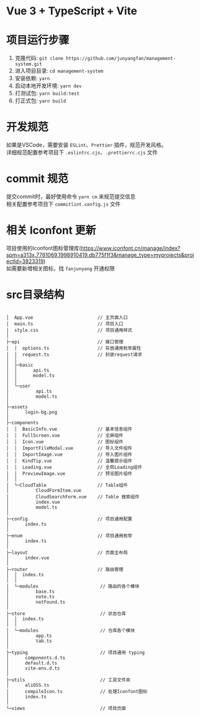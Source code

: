 # Vue 3 + TypeScript + Vite

# 项目运行步骤  
1. 克隆代码: `git clone https://github.com/junyangfan/management-system.git`   
2. 进入项目目录: `cd management-system`  
3. 安装依赖: `yarn`  
4. 启动本地开发环境: `yarn dev`  
5. 打测试包: `yarn build:test`  
6. 打正式包: `yarn build`  

# 开发规范
如果是VSCode，需要安装 `ESLint`、`Prettier` 插件，规范开发风格。  
详细规范配置参考项目下 `.eslintrc.cjs`、`.prettierrc.cjs` 文件

# commit 规范  
提交commit时，最好使用命令 `yarn cm` 来规范提交信息  
相关配置参考项目下 `commitlint.config.js` 文件  

# 相关 Iconfont 更新  
项目使用的Iconfont图标管理库(https://www.iconfont.cn/manage/index?spm=a313x.7781069.1998910419.db775f1f3&manage_type=myprojects&projectId=3823319)  
如需要新增相关图标，找 `fanjunyang` 开通权限  

# src目录结构
```

│  App.vue                        // 主页面入口
│  main.ts                        // 项目入口
│  style.css                      // 项目通用样式
│  
├─api                             // 接口管理
│  │  options.ts                  // 存放通用枚举属性
│  │  request.ts                  // 封装request请求
│  │  
│  ├─basic
│  │      api.ts
│  │      model.ts
│  │      
│  └─user
│          api.ts
│          model.ts
│          
├─assets
│      login-bg.png
│      
├─components
│  │  BasicInfo.vue               // 基本信息组件         
│  │  FullScreen.vue              // 全屏组件
│  │  Icon.vue                    // 图标组件
│  │  ImportFileModal.vue         // 导入文件组件
│  │  ImportImage.vue             // 导入图片组件
│  │  KindTip.vue                 // 温馨提示组件
│  │  Loading.vue                 // 全局Loading组件
│  │  PreviewImage.vue            // 预览图片组件
│  │  
│  └─CloudTable                   // Table组件
│          CloudFormItem.vue      
│          CloudSearchForm.vue    // Table 搜索组件
│          index.vue
│          model.ts
│          
├─config                          // 项目通用配置
│      index.ts
│      
├─enum                            // 项目通用枚举
│      index.ts
│      
├─layout                          // 页面主布局
│      index.vue
│      
├─router                          // 路由管理
│  │  index.ts
│  │   
│  └─modules                       // 路由的各个模块
│          base.ts
│          note.ts
│          notFound.ts
│          
├─store                            // 状态仓库
│  │  index.ts
│  │  
│  └─modules                       // 仓库各个模块
│          app.ts
│          tab.ts
│          
├─typing                           // 项目通用 typing
│      components.d.ts
│      default.d.ts
│      vite-env.d.ts
│      
├─utils                            // 工具文件夹
│      aliOSS.ts
│      compileIcon.ts              // 处理Iconfont图标
│      index.ts
│      
└─views                            // 项目页面
```
